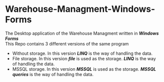 # Warehouse-Managment-Windows-Forms


The Desktop application of the Warehouse Managment written in ***Windows Forms*** </br>
This Repo contains 3 different versions of the same program
- Without storage. In this version ***LINQ*** is the way of handling the data.
- File storage. In this version ***file*** is used as the storage. ***LINQ*** is the way of handling the data.
- MSSQL storage. In this version ***MSSQL*** is used as the storage. ***MSSQL queries*** is the way of handling the data.
